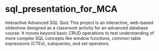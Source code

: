 # sql_presentation_for_MCA
Interactive Advanced SQL Quiz This project is an interactive, web-based slideshow designed as a classroom activity for an advanced database course. It moves beyond basic CRUD operations to test understanding of more complex SQL concepts like window functions, common table expressions (CTEs), subqueries, and set operators.
